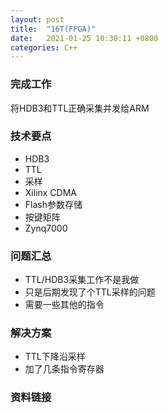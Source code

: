```yaml
---
layout: post
title:  "16T(FPGA)"
date:   2021-01-25 10:30:11 +0800
categories: C++
---
```


### 完成工作

将HDB3和TTL正确采集并发给ARM

### 技术要点

- HDB3
- TTL
- 采样
- Xilinx CDMA
- Flash参数存储
- 按键矩阵
- Zynq7000

### 问题汇总

- TTL/HDB3采集工作不是我做
- 只是后期发现了个TTL采样的问题
- 需要一些其他的指令

### 解决方案

- TTL下降沿采样
- 加了几条指令寄存器

### 资料链接